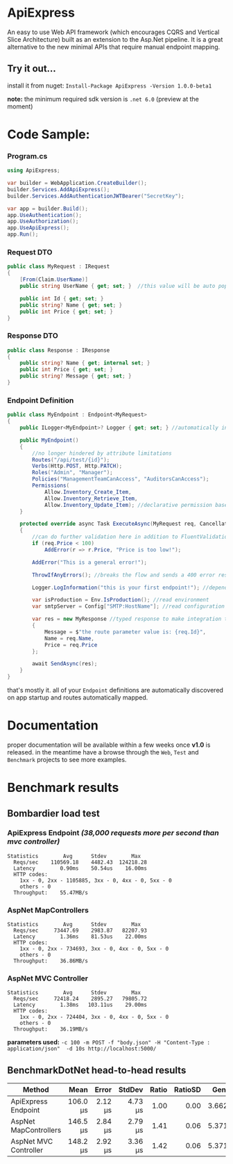 # ApiExpress

An easy to use Web API framework (which encourages CQRS and Vertical Slice Architecture) built as an extension to the Asp.Net pipeline. It is a great alternative to the new minimal APIs that require manual endpoint mapping.

## Try it out...
install it from nuget:
`Install-Package ApiExpress -Version 1.0.0-beta1`

**note:** the minimum required sdk version is `.net 6.0` (preview at the moment)

# Code Sample:

### Program.cs
```csharp
using ApiExpress;

var builder = WebApplication.CreateBuilder();
builder.Services.AddApiExpress();
builder.Services.AddAuthenticationJWTBearer("SecretKey");

var app = builder.Build();
app.UseAuthentication();
app.UseAuthorization();
app.UseApiExpress();
app.Run();
```

### Request DTO
```csharp
public class MyRequest : IRequest
{
    [From(Claim.UserName)]
    public string UserName { get; set; }  //this value will be auto populated from the user claim

    public int Id { get; set; }
    public string? Name { get; set; }
    public int Price { get; set; }
}
```

### Response DTO
```csharp
public class Response : IResponse
{
    public string? Name { get; internal set; }
    public int Price { get; set; }
    public string? Message { get; set; }
}
```

### Endpoint Definition
```csharp
public class MyEndpoint : Endpoint<MyRequest>
{
    public ILogger<MyEndpoint>? Logger { get; set; } //automatically injected from services

    public MyEndpoint()
    {
        //no longer hindered by attribute limitations
        Routes("/api/test/{id}");
        Verbs(Http.POST, Http.PATCH);
        Roles("Admin", "Manager");
        Policies("ManagementTeamCanAccess", "AuditorsCanAccess");
        Permissions(
            Allow.Inventory_Create_Item,
            Allow.Inventory_Retrieve_Item,
            Allow.Inventory_Update_Item); //declarative permission based authentication
    }

    protected override async Task ExecuteAsync(MyRequest req, CancellationToken ct)
    {
        //can do further validation here in addition to FluentValidations rules
        if (req.Price < 100)
            AddError(r => r.Price, "Price is too low!");

        AddError("This is a general error!");

        ThrowIfAnyErrors(); //breaks the flow and sends a 400 error response containing error details.

        Logger.LogInformation("this is your first endpoint!"); //dependency injected logger

        var isProduction = Env.IsProduction(); //read environment
        var smtpServer = Config["SMTP:HostName"]; //read configuration

        var res = new MyResponse //typed response to make integration tests convenient
        {
            Message = $"the route parameter value is: {req.Id}",
            Name = req.Name,
            Price = req.Price
        };

        await SendAsync(res);
    }
}
```

that's mostly it. all of your `Endpoint` definitions are automatically discovered on app startup and routes automatically mapped.

# Documentation
proper documentation will be available within a few weeks once **v1.0** is released. in the meantime have a browse through the `Web`, `Test` and `Benchmark` projects to see more examples.

# Benchmark results

 <!-- .\bomb.exe -c 100 -m POST -f "body.json" -H "Content-Type:application/json"  -d 10s http://localhost:5000/benchmark/ok/123 -->

## Bombardier load test

### ApiExpress Endpoint *(38,000 requests more per second than mvc controller)*
```
Statistics        Avg      Stdev        Max
  Reqs/sec    110569.18    4482.43  124218.28
  Latency        0.90ms    50.54us    16.00ms
  HTTP codes:
    1xx - 0, 2xx - 1105885, 3xx - 0, 4xx - 0, 5xx - 0
    others - 0
  Throughput:    55.47MB/s
```

### AspNet MapControllers
```
Statistics        Avg      Stdev        Max
  Reqs/sec     73447.69    2983.87   82207.93
  Latency        1.36ms    81.53us    22.00ms
  HTTP codes:
    1xx - 0, 2xx - 734693, 3xx - 0, 4xx - 0, 5xx - 0
    others - 0
  Throughput:    36.86MB/s
```

### AspNet MVC Controller
```
Statistics        Avg      Stdev        Max
  Reqs/sec     72418.24    2895.27   79805.72
  Latency        1.38ms   103.11us    29.00ms
  HTTP codes:
    1xx - 0, 2xx - 724404, 3xx - 0, 4xx - 0, 5xx - 0
    others - 0
  Throughput:    36.19MB/s
```

**parameters used:** 
`-c 100 -m POST -f "body.json" -H "Content-Type : application/json"  -d 10s http://localhost:5000/`
<!-- ```
{
  "FirstName": "xxc",
  "LastName": "yyy",
  "Age": 23,
  "PhoneNumbers": [
    "1111111111",
    "2222222222",
    "3333333333",
    "4444444444",
    "5555555555"
  ]
}
``` -->

## BenchmarkDotNet head-to-head results

|               Method |     Mean |   Error |  StdDev | Ratio | RatioSD |  Gen 0 | Allocated |
|--------------------- |---------:|--------:|--------:|------:|--------:|-------:|----------:|
|   ApiExpress Endpoint | 106.0 μs | 2.12 μs | 4.73 μs |  1.00 |    0.00 | 3.6621 |     30 KB |
| AspNet MapControllers | 146.5 μs | 2.84 μs | 2.79 μs |  1.41 |    0.06 | 5.3711 |     44 KB |
| AspNet MVC Controller | 148.2 μs | 2.92 μs | 3.36 μs |  1.42 |    0.06 | 5.3711 |     45 KB |
